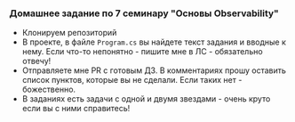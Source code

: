 ### Домашнее задание по 7 семинару "Основы Observability"
 - Клонируем репозиторий
 - В проекте, в файле `Program.cs` вы найдете текст задания и вводные к нему. Если что-то непонятно - пишите мне в ЛС - обязательно отвечу!
 - Отправляете мне PR с готовым ДЗ. В комментариях прошу оставить список пунктов, которые вы не сделали. Если таких нет - божественно.
 - В заданиях есть задачи с одной и двумя звездами - очень круто если вы с ними справитесь! 
